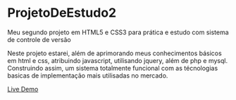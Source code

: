 # ProjetoDeEstudo2
Meu segundo projeto em HTML5 e CSS3 para prática e estudo com sistema de controle de versão

Neste projeto estarei, além de aprimorando meus conhecimentos básicos em html e css, atribuindo javascript, utilisando jquery, além de php e mysql. Construindo assim, um sistema totalmente funcional com as técnologias basicas de implementação mais utilisadas no mercado.


[Live Demo](http://www.jeferson.ml/SistemaCompletoPHP/)
